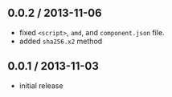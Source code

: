 0.0.2 / 2013-11-06
------------------
* fixed `<script>`, `amd`, and `component.json` file.
* added `sha256.x2` method

0.0.1 / 2013-11-03
------------------
* initial release